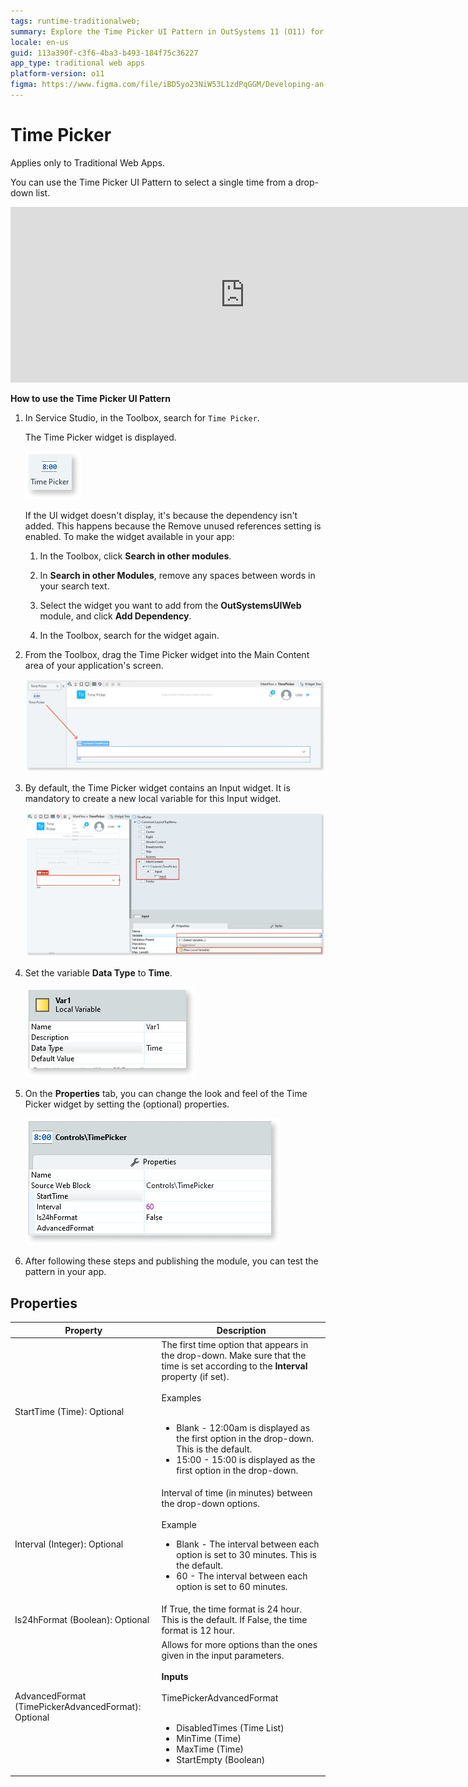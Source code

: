 ```yaml
---
tags: runtime-traditionalweb; 
summary: Explore the Time Picker UI Pattern in OutSystems 11 (O11) for selecting times in Traditional Web Apps.
locale: en-us
guid: 113a390f-c3f6-4ba3-b493-184f75c36227
app_type: traditional web apps
platform-version: o11
figma: https://www.figma.com/file/iBD5yo23NiW53L1zdPqGGM/Developing-an-Application?type=design&node-id=237%3A0&mode=design&t=KpVEJMvnBwiukqql-1
---
```


# Time Picker 

<div class="info" markdown="1">

Applies only to Traditional Web Apps.

</div>

You can use the Time Picker UI Pattern to select a single time from a drop-down list.

  <iframe src="https://player.vimeo.com/video/977630997" width="750" height="281" frameborder="0" allow="autoplay; fullscreen" allowfullscreen="">Video demonstrating the interaction with the Time Picker UI Pattern in a Traditional Web App.</iframe>

**How to use the Time Picker UI Pattern**

1. In Service Studio, in the Toolbox, search for `Time Picker`.

    The Time Picker widget is displayed.

    ![Screenshot of the Time Picker widget in the Service Studio Toolbox](images/timepicker-image-14.png "Time Picker Widget in Toolbox")

    If the UI widget doesn't display, it's because the dependency isn't added. This happens because the Remove unused references setting is enabled. To make the widget available in your app:

    1. In the Toolbox, click **Search in other modules**.

    1. In **Search in other Modules**, remove any spaces between words in your search text.
    
    1. Select the widget you want to add from the **OutSystemsUIWeb** module, and click **Add Dependency**. 
    
    1. In the Toolbox, search for the widget again.

1. From the Toolbox, drag the Time Picker widget into the Main Content area of your application's screen.

    ![Image showing the process of dragging the Time Picker widget into the Main Content area of an application screen](images/timepicker-image-15.png "Dragging Time Picker Widget")

1. By default, the Time Picker widget contains an Input widget. It is mandatory to create a new local variable for this Input widget.

    ![Screenshot highlighting the default Input widget contained within the Time Picker widget](images/timepicker-image-16.png "Time Picker Default Input Widget")

1. Set the variable **Data Type** to **Time**.

    ![Image showing the setting of the variable Data Type to Time for the Time Picker widget](images/timepicker-image-17.png "Setting Data Type to Time")

1. On the **Properties** tab, you can change the look and feel of the Time Picker widget by setting the (optional) properties.

    ![Screenshot of the Properties tab for the Time Picker widget with options to change its appearance](images/timepicker-image-18.png "Time Picker Properties Tab")

1. After following these steps and publishing the module, you can test the pattern in your app.

## Properties

| **Property** | **Description** |
|---|---|
| StartTime (Time): Optional | The first time option that appears in the drop-down. Make sure that the time is set according to the **Interval** property (if set). <br/><br/>Examples<br/><br/><ul><li>Blank - 12:00am is displayed as the first option in the drop-down. This is the default. </li><li>15:00 - 15:00 is displayed as the first option in the drop-down.</li></ul> |
| Interval (Integer): Optional | Interval of time (in minutes) between the drop-down options.<br/><br/>Example<ul><li>Blank - The interval between each option is set to 30 minutes. This is the default.</li><li>60 - The interval between each option is set to 60 minutes.</li></ul> |
| Is24hFormat (Boolean): Optional | If True, the time format is 24 hour. This is the default. If False, the time format is 12 hour. |
| AdvancedFormat (TimePickerAdvancedFormat): Optional | Allows for more options than the ones given in the input parameters.<br/><br/>**Inputs**<br/><br/>TimePickerAdvancedFormat<br/><br/><ul><li> DisabledTimes (Time List)</li><li> MinTime (Time)</li> <li>MaxTime (Time)</li> <li>StartEmpty (Boolean)</li></ul> |
  